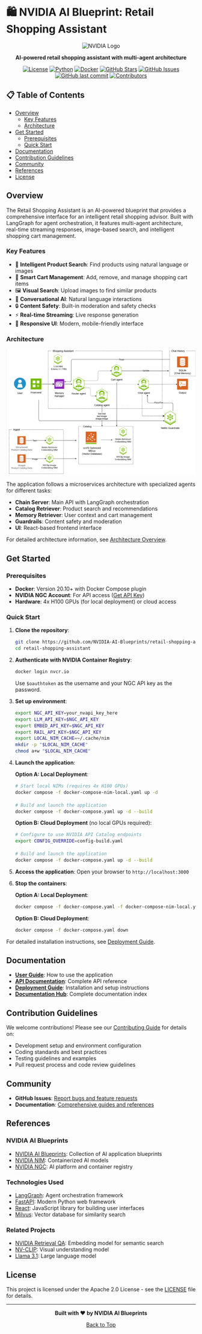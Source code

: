 # 🛍️ NVIDIA AI Blueprint: Retail Shopping Assistant

<div align="center">

![NVIDIA Logo](https://avatars.githubusercontent.com/u/178940881?s=200&v=4)

**AI-powered retail shopping assistant with multi-agent architecture**

[![License](https://img.shields.io/badge/License-Apache%202.0-blue.svg)](LICENSE)
[![Python](https://img.shields.io/badge/Python-3.12+-blue.svg)](https://www.python.org/)
[![Docker](https://img.shields.io/badge/Docker-Required-blue.svg)](https://www.docker.com/)
[![GitHub Stars](https://img.shields.io/github/stars/NVIDIA-AI-Blueprints/retail-shopping-assistant?style=social)](https://github.com/NVIDIA-AI-Blueprints/retail-shopping-assistant/stargazers)
[![GitHub Issues](https://img.shields.io/github/issues/NVIDIA-AI-Blueprints/retail-shopping-assistant)](https://github.com/NVIDIA-AI-Blueprints/retail-shopping-assistant/issues)
[![GitHub last commit](https://img.shields.io/github/last-commit/NVIDIA-AI-Blueprints/retail-shopping-assistant)](https://github.com/NVIDIA-AI-Blueprints/retail-shopping-assistant/commits)
[![Contributors](https://img.shields.io/github/contributors/NVIDIA-AI-Blueprints/retail-shopping-assistant)](https://github.com/NVIDIA-AI-Blueprints/retail-shopping-assistant/graphs/contributors)

</div>

## 📋 Table of Contents

- [Overview](#overview)
  - [Key Features](#key-features)
  - [Architecture](#architecture)
- [Get Started](#get-started)
  - [Prerequisites](#prerequisites)
  - [Quick Start](#quick-start)
- [Documentation](#documentation)
- [Contribution Guidelines](#contribution-guidelines)
- [Community](#community)
- [References](#references)
- [License](#license)

## Overview

The Retail Shopping Assistant is an AI-powered blueprint that provides a comprehensive interface for an intelligent retail shopping advisor. Built with LangGraph for agent orchestration, it features multi-agent architecture, real-time streaming responses, image-based search, and intelligent shopping cart management.

### Key Features

- 🤖 **Intelligent Product Search**: Find products using natural language or images
- 🛒 **Smart Cart Management**: Add, remove, and manage shopping cart items
- 🖼️ **Visual Search**: Upload images to find similar products
- 💬 **Conversational AI**: Natural language interactions
- 🔒 **Content Safety**: Built-in moderation and safety checks
- ⚡ **Real-time Streaming**: Live response generation
- 📱 **Responsive UI**: Modern, mobile-friendly interface

### Architecture

![Shopping Assistant Diagram](notebook/shopping-assistant-diagram.png)

The application follows a microservices architecture with specialized agents for different tasks:
- **Chain Server**: Main API with LangGraph orchestration
- **Catalog Retriever**: Product search and recommendations
- **Memory Retriever**: User context and cart management
- **Guardrails**: Content safety and moderation
- **UI**: React-based frontend interface

For detailed architecture information, see [Architecture Overview](docs/README.md#architecture-overview).

## Get Started

### Prerequisites

- **Docker**: Version 20.10+ with Docker Compose plugin
- **NVIDIA NGC Account**: For API access ([Get API Key](https://ngc.nvidia.com/))
- **Hardware**: 4x H100 GPUs (for local deployment) or cloud access

### Quick Start

1. **Clone the repository**:
   ```bash
   git clone https://github.com/NVIDIA-AI-Blueprints/retail-shopping-assistant.git
   cd retail-shopping-assistant
   ```

2. **Authenticate with NVIDIA Container Registry**:
   ```bash
   docker login nvcr.io
   ```
   Use `$oauthtoken` as the username and your NGC API key as the password.

3. **Set up environment**:
   ```bash
   export NGC_API_KEY=your_nvapi_key_here
   export LLM_API_KEY=$NGC_API_KEY
   export EMBED_API_KEY=$NGC_API_KEY
   export RAIL_API_KEY=$NGC_API_KEY
   export LOCAL_NIM_CACHE=~/.cache/nim
   mkdir -p "$LOCAL_NIM_CACHE"
   chmod a+w "$LOCAL_NIM_CACHE"
   ```

4. **Launch the application**:
   
   **Option A: Local Deployment**:
   ```bash
   # Start local NIMs (requires 4x H100 GPUs)
   docker compose -f docker-compose-nim-local.yaml up -d
   
   # Build and launch the application
   docker compose -f docker-compose.yaml up -d --build
   ```
   
   **Option B: Cloud Deployment** (no local GPUs required):
   ```bash
   # Configure to use NVIDIA API Catalog endpoints
   export CONFIG_OVERRIDE=config-build.yaml
   
   # Build and launch the application
   docker compose -f docker-compose.yaml up -d --build
   ```

5. **Access the application**: Open your browser to `http://localhost:3000`

6. **Stop the containers**:
   
   **Option A: Local Deployment**:
   ```bash
   docker compose -f docker-compose.yaml -f docker-compose-nim-local.yaml down
   ```
   
   **Option B: Cloud Deployment**:
   ```bash
   docker compose -f docker-compose.yaml down
   ```

For detailed installation instructions, see [Deployment Guide](docs/DEPLOYMENT.md).

## Documentation

- **[User Guide](docs/USER_GUIDE.md)**: How to use the application
- **[API Documentation](docs/API.md)**: Complete API reference
- **[Deployment Guide](docs/DEPLOYMENT.md)**: Installation and setup instructions
- **[Documentation Hub](docs/README.md)**: Complete documentation index

## Contribution Guidelines

We welcome contributions! Please see our [Contributing Guide](CONTRIBUTING.md) for details on:

- Development setup and environment configuration
- Coding standards and best practices
- Testing guidelines and examples
- Pull request process and code review guidelines

## Community

- **GitHub Issues**: [Report bugs and feature requests](https://github.com/NVIDIA-AI-Blueprints/retail-shopping-assistant/issues)
- **Documentation**: [Comprehensive guides and references](docs/README.md)

## References

### NVIDIA AI Blueprints
- [NVIDIA AI Blueprints](https://github.com/NVIDIA-AI-Blueprints): Collection of AI application blueprints
- [NVIDIA NIM](https://catalog.ngc.nvidia.com/orgs/nim): Containerized AI models
- [NVIDIA NGC](https://ngc.nvidia.com/): AI platform and container registry

### Technologies Used
- [LangGraph](https://github.com/langchain-ai/langgraph): Agent orchestration framework
- [FastAPI](https://fastapi.tiangolo.com/): Modern Python web framework
- [React](https://reactjs.org/): JavaScript library for building user interfaces
- [Milvus](https://milvus.io/): Vector database for similarity search

### Related Projects
- [NVIDIA Retrieval QA](https://catalog.ngc.nvidia.com/orgs/nim/teams/nvidia/containers/nv-embedqa-e5-v5): Embedding model for semantic search
- [NV-CLIP](https://catalog.ngc.nvidia.com/orgs/nim/teams/nvidia/containers/nvclip): Visual understanding model
- [Llama 3.1](https://catalog.ngc.nvidia.com/orgs/nim/teams/meta/containers/llama-3.1-70b-instruct): Large language model

## License

This project is licensed under the Apache 2.0 License - see the [LICENSE](LICENSE) file for details.

---

<div align="center">

**Built with ❤️ by NVIDIA AI Blueprints**

[Back to Top](#🛍️-nvidia-ai-blueprint-retail-shopping-assistant)

</div>


